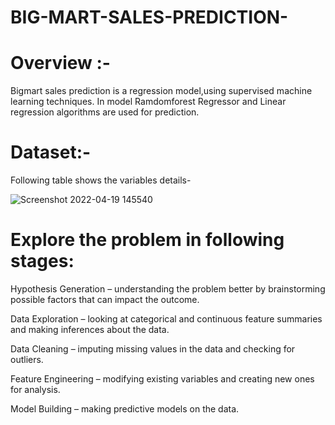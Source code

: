 # BIG-MART-SALES-PREDICTION-

# Overview :- 

Bigmart sales prediction is a regression model,using supervised machine learning techniques. In model Ramdomforest Regressor and Linear regression algorithms are used for prediction.

# Dataset:- 

Following table shows the variables details- 

![Screenshot 2022-04-19 145540](https://user-images.githubusercontent.com/103623927/163975781-1003b534-1438-4cb7-8883-24a25c6e76be.png)




# Explore the problem in following stages:

Hypothesis Generation – understanding the problem better by brainstorming possible factors that can impact the outcome.

Data Exploration – looking at categorical and continuous feature summaries and making inferences about the data.

Data Cleaning – imputing missing values in the data and checking for outliers.

Feature Engineering – modifying existing variables and creating new ones for analysis.

Model Building – making predictive models on the data.
